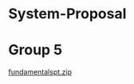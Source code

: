 # System-Proposal
# Group 5
[fundamentalspt.zip](https://github.com/user-attachments/files/20644946/fundamentalspt.zip)
